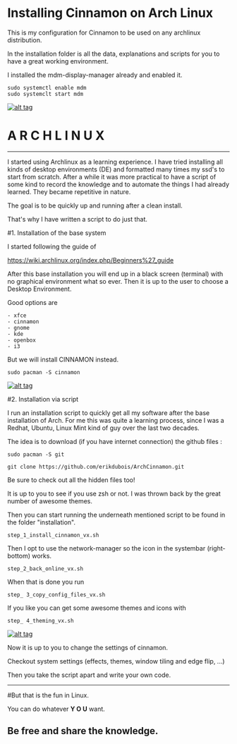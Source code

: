 # Installing Cinnamon on Arch Linux

This is my configuration for Cinnamon to be used on any archlinux distribution.

In the installation folder is all the data, explanations and scripts for you to have a great working environment.

I installed the mdm-display-manager already and enabled it.

	sudo systemctl enable mdm
	sudo systemclt start mdm


<a target="_blank" href="http://erikdubois.be/wp-content/uploads/2015/05/archcinnamon12.jpg">
<img style="max-width:100%;" data-canonical-src="http://erikdubois.be/wp-content/uploads/2015/05/archcinnamon12.jpg" alt="alt tag" src="http://erikdubois.be/wp-content/uploads/2015/05/archcinnamon12.jpg">
</a>




# A R C H L I N U X 
----------------------- 

I started using Archlinux as a learning experience. I have tried installing all kinds of desktop environments (DE) and formatted many times my ssd's to start from scratch. After a while it was more practical to have a script of some kind to record the knowledge and to automate the things I had already learned. They became repetitive in nature.

The goal is to be quickly up and running after a clean install. 

That's why I have written a script to do just that. 

#1. Installation of the base system

I started following the guide of 

https://wiki.archlinux.org/index.php/Beginners%27_guide

After this base installation you will end up in a black screen (terminal) with no graphical environment what so ever. Then it is up to the user to choose a Desktop Environment.

Good options are

	- xfce
	- cinnamon
	- gnome
	- kde
	- openbox
	- i3

But we will install CINNAMON instead.

	sudo pacman -S cinnamon


<a target="_blank" href="http://erikdubois.be/wp-content/uploads/2015/05/archcinnamon3.jpg">
<img style="max-width:100%;" data-canonical-src="http://erikdubois.be/wp-content/uploads/2015/05/archcinnamon3.jpg" alt="alt tag" src="http://erikdubois.be/wp-content/uploads/2015/05/archcinnamon3.jpg">
</a>






#2. Installation via script

I run an installation script to quickly  get all my software after the base installation of Arch. For me this was quite a learning process, since I was a Redhat, Ubuntu, Linux Mint kind of guy over the last two decades. 

The idea is to download (if you have internet connection) the github files :

	sudo pacman -S git

	git clone https://github.com/erikdubois/ArchCinnamon.git


Be sure to check out all the hidden files too!

It is up to you to see if you use zsh or not. I was thrown back by the great number of awesome themes.

Then you can start running the underneath mentioned script to be found in the folder "installation".

	step_1_install_cinnamon_vx.sh

Then I opt to use the network-manager so the icon in the systembar (right-bottom) works.

	step_2_back_online_vx.sh

When that is done you run

	step_ 3_copy_config_files_vx.sh

If you like you can get some awesome themes and icons with 

	step_ 4_theming_vx.sh



<a target="_blank" href="http://erikdubois.be/wp-content/uploads/2015/05/archcinnamon21.jpg">
<img style="max-width:100%;" data-canonical-src="http://erikdubois.be/wp-content/uploads/2015/05/archcinnamon21.jpg" alt="alt tag" src="http://erikdubois.be/wp-content/uploads/2015/05/archcinnamon21.jpg">
</a>

Now it is up to you to change the settings of cinnamon.

Checkout system settings (effects, themes, window tiling and edge flip, ...)


Then you take the script apart and write your own code.

------------------------------------
#But that is the fun in Linux.

You can do whatever <b>Y O U</b> want.

Be free and share the knowledge.
------------------------------------


